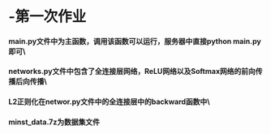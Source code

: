 # -第一次作业
#### main.py文件中为主函数，调用该函数可以运行，服务器中直接python main.py即可\\
#### networks.py文件中包含了全连接层网络，ReLU网络以及Softmax网络的前向传播后向传播\\
#### L2正则化在networ.py文件中的全连接层中的backward函数中\\
#### minst_data.7z为数据集文件
